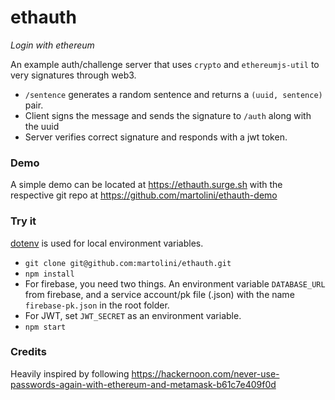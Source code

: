 # ethauth
*Login with ethereum*

An example auth/challenge server that uses `crypto` and `ethereumjs-util` to very signatures through web3.

- `/sentence` generates a random sentence and returns a `(uuid, sentence)` pair.
- Client signs the message and sends the signature to `/auth` along with the uuid
- Server verifies correct signature and responds with a jwt token.

### Demo
A simple demo can be located at https://ethauth.surge.sh with the respective git repo at https://github.com/martolini/ethauth-demo

### Try it

[dotenv](https://github.com/motdotla/dotenv) is used for local environment variables.

- `git clone git@github.com:martolini/ethauth.git`
- `npm install`
- For firebase, you need two things. An environment variable `DATABASE_URL` from firebase, and a service account/pk file (.json) with the name `firebase-pk.json` in the root folder.
- For JWT, set `JWT_SECRET` as an environment variable.
- `npm start`

### Credits
Heavily inspired by following https://hackernoon.com/never-use-passwords-again-with-ethereum-and-metamask-b61c7e409f0d
